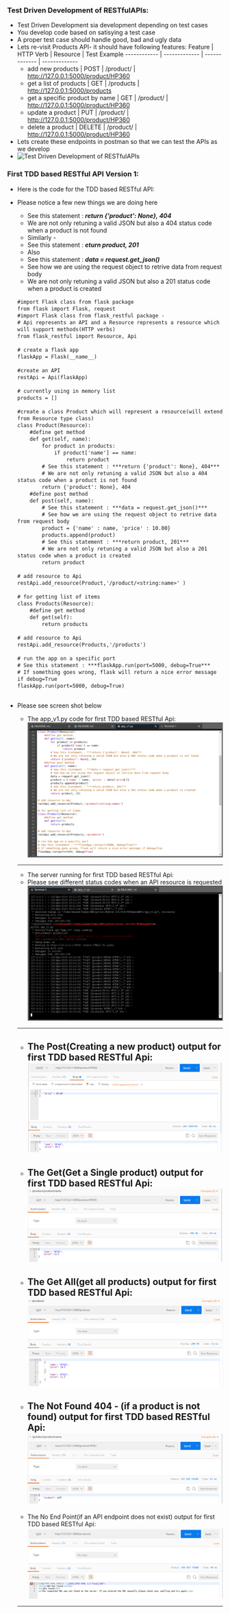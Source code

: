 ### Test Driven Development of RESTfulAPIs:
  * Test Driven Development sia development depending on test cases
  * You develop code based on satisying a test case
  * A proper test case should handle good, bad and ugly data
  * Lets re-visit Products API- it should have following features:
    Feature | HTTP Verb | Resource | Test Example 
    ------------ | ------------- | ------------- | -------------
    * add new products | POST | /product/<productname>  | http://127.0.0.1:5000/product/HP360
    * get a list of products | GET | /products | http://127.0.0.1:5000/products
    * get a specific product by name | GET | /product/<productname> | http://127.0.0.1:5000/product/HP360
    * update a product | PUT | /product/<productname> | http://127.0.0.1:5000/product/HP360
    * delete a product | DELETE | /product/<productname> | http://127.0.0.1:5000/product/HP360
  * Lets create these endpoints in postman so that we can test the APIs as we develop
  * ![Test Driven Development of RESTfulAPIs](../images/002-04-TDD-Based-RESTful-APIs.png)

### First TDD based RESTful API Version 1:
  * Here is the code for the TDD based RESTful API:
  * Please notice a few new things we are doing here
    * See this statement : ***return {'product': None}, 404***
    * We are not only retuning a valid JSON but also a 404 status code when a product is not found
    * Similarly -
    * See this statement : ***eturn product, 201***  
    * Also
    * See this statement : ***data = request.get_json()***  
    * See how we are using the request object to retrive data from request body
    * We are not only retuning a valid JSON but also a 201 status code when a product is created
    
    ```
    #import Flask class from flask package
    from flask import Flask, request
    #import Flask class from flask_restful package - 
    # Api represents an API and a Resource represents a resource which will support methods(HTTP verbs)
    from flask_restful import Resource, Api

    # create a flask app
    flaskApp = Flask(__name__)

    #create an API 
    restApi = Api(flaskApp)

    # currently using in memory list
    products = []

    #create a class Product which will represent a resource(will extend from Resource type class)
    class Product(Resource):
        #define get method
        def get(self, name):
            for product in products:
                if product['name'] == name:
                    return product
            # See this statement : ***return {'product': None}, 404***
            # We are not only retuning a valid JSON but also a 404 status code when a product is not found
            return {'product': None}, 404
        #define post method
        def post(self, name):
            # See this statement : ***data = request.get_json()***  
            # See how we are using the request object to retrive data from request body
            product = {'name' : name, 'price' : 10.00}
            products.append(product)
            # See this statement : ***return product, 201***  
            # We are not only retuning a valid JSON but also a 201 status code when a product is created
            return product

    # add resource to Api
    restApi.add_resource(Product,'/product/<string:name>' )

    # for getting list of items
    class Products(Resource):
        #define get method
        def get(self):
            return products

    # add resource to Api
    restApi.add_resource(Products,'/products')
    
    # run the app on a specific port
    # See this statement : ***flaskApp.run(port=5000, debug=True***  
    # If something goes wrong, flask will return a nice error message if debug=True
    flaskApp.run(port=5000, debug=True)


    ```
  * Please see screen shot below
    * The app_v1.py code for first TDD based RESTful Api:
    ![First TDD based RESTful Api code](../images/002-03-FirstTTDBasedRestfulAPI-ServerCode.png)
    ---------------------------------------------------------------------------------
    
    * The server running for first TDD based RESTful Api:
    * Please see different status codes when an API resource is requested
    ![First TDD based RESTful Api code](../images/002-03-FirstTTDBasedRestfulAPI-ServerRunning.png)
    ---------------------------------------------------------------------------------
    
    * The Post(Creating a new product) output for first TDD based RESTful Api:
    ![First TDD based RESTful Api code](../images/002-03-FirstTTDBasedRestfulAPI-ServerOuput-Post.png)
       ---------------------------------------------------------------------------------
    
    * The Get(Get a Single product) output for first TDD based RESTful Api:
    ![First TDD based RESTful Api code](../images/002-03-FirstTTDBasedRestfulAPI-ServerOuput-Get.png)
       ---------------------------------------------------------------------------------
    
    * The Get All(get all  products) output for first TDD based RESTful Api:
    ![First TDD based RESTful Api code](../images/002-03-FirstTTDBasedRestfulAPI-ServerOuput-GetAll.png)
       ---------------------------------------------------------------------------------
    
    * The Not Found 404 - (if a product is not found) output for first TDD based RESTful Api:
    ![First TDD based RESTful Api code](../images/002-03-FirstTTDBasedRestfulAPI-ServerOuput-NotFound.png)
       ---------------------------------------------------------------------------------
    
    * The No End Point(if an API endpoint does not exist) output for first TDD based RESTful Api:
    ![First TDD based RESTful Api code](../images/002-03-FirstTTDBasedRestfulAPI-ServerOuput-NoEndPoint.png)
    ---------------------------------------------------------------------------------
    
    